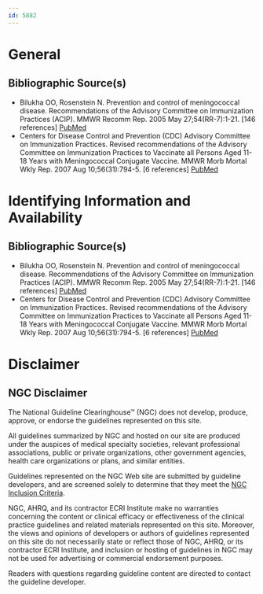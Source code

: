 ```yaml
---
id: 5882
---
```


# General

## Bibliographic Source(s)

- Bilukha OO, Rosenstein N. Prevention and control of meningococcal disease. Recommendations of the Advisory Committee on Immunization Practices (ACIP). MMWR Recomm Rep. 2005 May 27;54(RR-7):1-21. [146 references] [ PubMed ](http://www.ncbi.nlm.nih.gov/entrez/query.fcgi?cmd=Retrieve&db=pubmed&dopt=Abstract&list_uids=15917737)
- Centers for Disease Control and Prevention (CDC) Advisory Committee on Immunization Practices. Revised recommendations of the Advisory Committee on Immunization Practices to Vaccinate all Persons Aged 11-18 Years with Meningococcal Conjugate Vaccine. MMWR Morb Mortal Wkly Rep. 2007 Aug 10;56(31):794-5. [6 references] [ PubMed ](http://www.ncbi.nlm.nih.gov/entrez/query.fcgi?cmd=Retrieve&db=pubmed&dopt=Abstract&list_uids=17694617)

# Identifying Information and Availability

## Bibliographic Source(s)

- Bilukha OO, Rosenstein N. Prevention and control of meningococcal disease. Recommendations of the Advisory Committee on Immunization Practices (ACIP). MMWR Recomm Rep. 2005 May 27;54(RR-7):1-21. [146 references] [ PubMed ](http://www.ncbi.nlm.nih.gov/entrez/query.fcgi?cmd=Retrieve&db=pubmed&dopt=Abstract&list_uids=15917737)
- Centers for Disease Control and Prevention (CDC) Advisory Committee on Immunization Practices. Revised recommendations of the Advisory Committee on Immunization Practices to Vaccinate all Persons Aged 11-18 Years with Meningococcal Conjugate Vaccine. MMWR Morb Mortal Wkly Rep. 2007 Aug 10;56(31):794-5. [6 references] [ PubMed ](http://www.ncbi.nlm.nih.gov/entrez/query.fcgi?cmd=Retrieve&db=pubmed&dopt=Abstract&list_uids=17694617)

# Disclaimer

## NGC Disclaimer

The National Guideline Clearinghouse™ (NGC) does not develop, produce, approve, or endorse the guidelines represented on this site.

All guidelines summarized by NGC and hosted on our site are produced under the auspices of medical specialty societies, relevant professional associations, public or private organizations, other government agencies, health care organizations or plans, and similar entities.

Guidelines represented on the NGC Web site are submitted by guideline developers, and are screened solely to determine that they meet the [NGC Inclusion Criteria](/help-and-about/summaries/inclusion-criteria).

NGC, AHRQ, and its contractor ECRI Institute make no warranties concerning the content or clinical efficacy or effectiveness of the clinical practice guidelines and related materials represented on this site. Moreover, the views and opinions of developers or authors of guidelines represented on this site do not necessarily state or reflect those of NGC, AHRQ, or its contractor ECRI Institute, and inclusion or hosting of guidelines in NGC may not be used for advertising or commercial endorsement purposes.

Readers with questions regarding guideline content are directed to contact the guideline developer.

